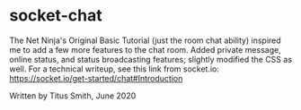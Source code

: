 # socket-chat
The Net Ninja's Original Basic Tutorial (just the room chat ability) inspired me to add a few more features to the chat room.
Added private message, online status, and status broadcasting features; slightly modified the CSS as well. For a technical writeup, see this link from socket.io:
https://socket.io/get-started/chat#Introduction

Written by Titus Smith, June 2020
